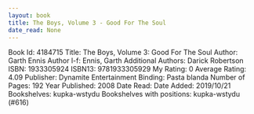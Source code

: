 ```yaml
---
layout: book
title: The Boys, Volume 3 - Good For The Soul
date_read: None
---
```


Book Id: 4184715
Title: The Boys, Volume 3: Good For The Soul
Author: Garth Ennis
Author l-f: Ennis, Garth
Additional Authors: Darick Robertson
ISBN: 1933305924
ISBN13: 9781933305929
My Rating: 0
Average Rating: 4.09
Publisher: Dynamite Entertainment
Binding: Pasta blanda
Number of Pages: 192
Year Published: 2008
Date Read: 
Date Added: 2019/10/21
Bookshelves: kupka-wstydu
Bookshelves with positions: kupka-wstydu (#616)

